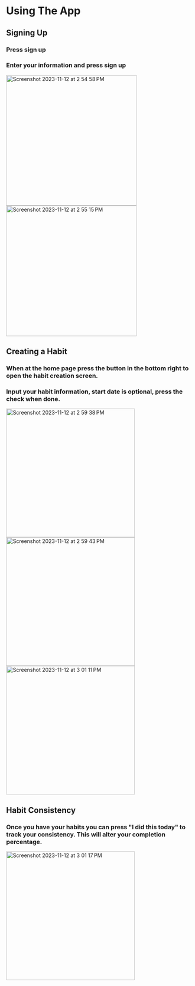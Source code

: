 # Using The App

## Signing Up
### Press sign up
### Enter your information and press sign up
<img width="353" alt="Screenshot 2023-11-12 at 2 54 58 PM" src="https://github.com/joeygarberick/MainCharacterHabitTracker/assets/112219906/b5615454-cd80-4335-8a82-c9dee9d307ed">

<img width="353" alt="Screenshot 2023-11-12 at 2 55 15 PM" src="https://github.com/joeygarberick/MainCharacterHabitTracker/assets/112219906/141b3a27-0f19-4a84-a59c-0f86bba93466">


## Creating a Habit
### When at the home page press the button in the bottom right to open the habit creation screen.

### Input your habit information, start date is optional, press the check when done.
<img width="348" alt="Screenshot 2023-11-12 at 2 59 38 PM" src="https://github.com/joeygarberick/MainCharacterHabitTracker/assets/112219906/611871f0-d26e-49b9-a2e6-e8b941cec9cc">

<img width="348" alt="Screenshot 2023-11-12 at 2 59 43 PM" src="https://github.com/joeygarberick/MainCharacterHabitTracker/assets/112219906/8ac2765f-b8e5-41b4-bd51-e96c358962f4">

<img width="348" alt="Screenshot 2023-11-12 at 3 01 11 PM" src="https://github.com/joeygarberick/MainCharacterHabitTracker/assets/112219906/0f5d5ede-4a18-47bb-935c-2d2f44087755">

## Habit Consistency
### Once you have your habits you can press "I did this today" to track your consistency. This will alter your completion percentage.
<img width="348" alt="Screenshot 2023-11-12 at 3 01 17 PM" src="https://github.com/joeygarberick/MainCharacterHabitTracker/assets/112219906/8b51dea7-8182-48c1-8b53-47f9fef030df">

